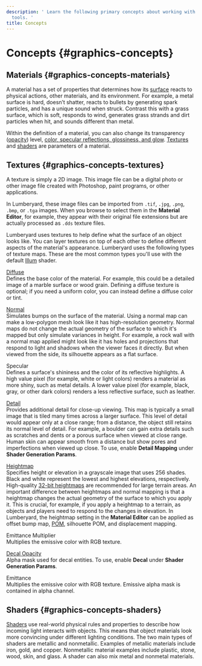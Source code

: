 ```yaml
---
description: ' Learn the following primary concepts about working with &ALY;''s graphic
  tools. '
title: Concepts
---
```

# Concepts {#graphics-concepts}

## Materials {#graphics-concepts-materials}

A material has a set of properties that determines how its [surface](/docs/userguide/materials/surface-types.md) reacts to physical actions, other materials, and its environment\. For example, a metal surface is hard, doesn’t shatter, reacts to bullets by generating spark particles, and has a unique sound when struck\. Contrast this with a grass surface, which is soft, responds to wind, generates grass strands and dirt particles when hit, and sounds different than metal\.

Within the definition of a material, you can also change its transparency \([opacity](/docs/userguide/materials/opacity.md)\) level, [color, specular reflections, glossiness, and glow](/docs/userguide/materials/color-lighting.md)\. [Textures](#graphics-concepts-textures) and [shaders](/docs/userguide/materials/shaders/intro.md) are parameters of a material\.

## Textures {#graphics-concepts-textures}

A texture is simply a 2D image\. This image file can be a digital photo or other image file created with Photoshop, paint programs, or other applications\.

In Lumberyard, these image files can be imported from `.tif`, `.jpg`, `.png`, `.bmp`, or `.tga` images\. When you browse to select them in the **Material Editor**, for example, they appear with their original file extensions but are actually processed as `.dds` texture files\.

Lumberyard uses textures to help define what the surface of an object looks like\. You can layer textures on top of each other to define different aspects of the material's appearance\. Lumberyard uses the following types of texture maps\. These are the most common types you'll use with the default [Illum](/docs/userguide/shaders/illum.md) shader\.

[Diffuse](/docs/userguide/materials/maps/diffuse.md)  
Defines the base color of the material\. For example, this could be a detailed image of a marble surface or wood grain\. Defining a diffuse texture is optional; if you need a uniform color, you can instead define a diffuse color or tint\.

[Normal](/docs/userguide/materials/maps/normal-intro.md)  
Simulates bumps on the surface of the material\. Using a normal map can make a low\-polygon mesh look like it has high\-resolution geometry\. Normal maps do not change the actual geometry of the surface to which it's mapped but only simulate variances in height\. For example, a rock wall with a normal map applied might look like it has holes and projections that respond to light and shadows when the viewer faces it directly\. But when viewed from the side, its silhouette appears as a flat surface\.

Specular  
Defines a surface's shininess and the color of its reflective highlights\. A high value pixel \(for example, white or light colors\) renders a material as more shiny, such as metal details\. A lower value pixel \(for example, black, gray, or other dark colors\) renders a less reflective surface, such as leather\.

[Detail](/docs/userguide/materials/maps/detail-intro.md)  
Provides additional detail for close\-up viewing\. This map is typically a small image that is tiled many times across a larger surface\. This level of detail would appear only at a close range; from a distance, the object still retains its normal level of detail\. For example, a boulder can gain extra details such as scratches and dents or a porous surface when viewed at close range\. Human skin can appear smooth from a distance but show pores and imperfections when viewed up close\. To use, enable **Detail Mapping** under **Shader Generation Params**\.

[Heightmap](/docs/userguide/materials/maps/displacement-intro.md)  
Specifies height or elevation in a grayscale image that uses 256 shades\. Black and white represent the lowest and highest elevations, respectively\. High\-quality [32\-bit heightmaps](/docs/userguide/terrain/heightmap-import.md) are recommended for large terrain areas\. An important difference between heightmaps and normal mapping is that a heightmap changes the actual geometry of the surface to which you apply it\. This is crucial, for example, if you apply a heightmap to a terrain, as objects and players need to respond to the changes in elevation\. In Lumberyard, the heightmap setting in the **Material Editor** can be applied as offset bump map, [POM](https://docs.aws.amazon.com/lumberyard/latest/userguide/ly-glos-chap.html#pom), silhouette POM, and displacement mapping\.

Emittance Multiplier  
Multiplies the emissive color with RGB texture\.

[Decal Opacity](/docs/userguide/materials/maps/decal-intro.md)  
Alpha mask used for decal entities\. To use, enable **Decal** under **Shader Generation Params**\.

Emittance  
Multiplies the emissive color with RGB texture\. Emissive alpha mask is contained in alpha channel\.

## Shaders {#graphics-concepts-shaders}

[Shaders](/docs/userguide/materials/shaders/intro.md) use real\-world physical rules and properties to describe how incoming light interacts with objects\. This means that object materials look more convincing under different lighting conditions\. The two main types of shaders are metallic and nonmetallic\. Examples of metallic materials include iron, gold, and copper\. Nonmetallic material examples include plastic, stone, wood, skin, and glass\. A shader can also mix metal and nonmetal materials\.